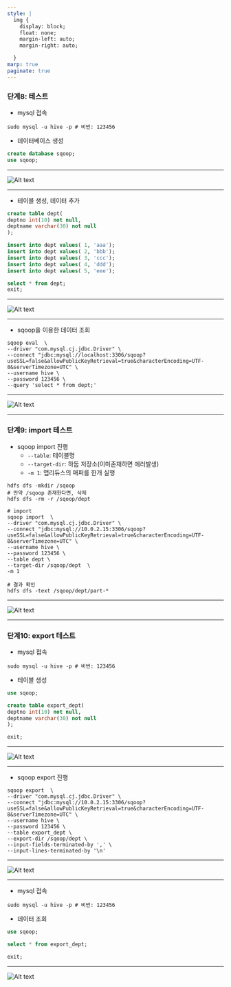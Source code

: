 ```yaml
---
style: |
  img {
    display: block;
    float: none;
    margin-left: auto;
    margin-right: auto;

  }
marp: true
paginate: true
---
```

### 단계8: 테스트 
- mysql 접속
```shell
sudo mysql -u hive -p # 비번: 123456
```
- 데이터베이스 생성 
```sql
create database sqoop;
use sqoop;
```
---
![Alt text](./img/image-8.png)


---
- 테이블 생성, 데이터 추가 
```sql
create table dept(
deptno int(10) not null,
deptname varchar(30) not null
);

insert into dept values( 1, 'aaa');
insert into dept values( 2, 'bbb');
insert into dept values( 3, 'ccc');
insert into dept values( 4, 'ddd');
insert into dept values( 5, 'eee');

select * from dept;
exit;
```
---
![Alt text](./img/image-9.png)

---
- sqoop을 이용한 데이터 조회  
```shell
sqoop eval  \
--driver "com.mysql.cj.jdbc.Driver" \
--connect "jdbc:mysql://localhost:3306/sqoop?useSSL=false&allowPublicKeyRetrieval=true&characterEncoding=UTF-8&serverTimezone=UTC" \
--username hive \
--password 123456 \
--query 'select * from dept;'
```
---
![Alt text](./img/image-10.png)

---
### 단계9: import 테스트 
- sqoop import 진행
  - `--table`: 테이블명
  - `--target-dir`: 하둡 저장소(이미존재하면 에러발생)
  - `-m 1`: 맵리듀스의 매퍼를 한개 실행 
```shell
hdfs dfs -mkdir /sqoop
# 만약 /sqoop 존재한다면, 삭제 
hdfs dfs -rm -r /sqoop/dept

# import
sqoop import  \
--driver "com.mysql.cj.jdbc.Driver" \
--connect "jdbc:mysql://10.0.2.15:3306/sqoop?useSSL=false&allowPublicKeyRetrieval=true&characterEncoding=UTF-8&serverTimezone=UTC" \
--username hive \
--password 123456 \
--table dept \
--target-dir /sqoop/dept  \
-m 1

# 결과 확인 
hdfs dfs -text /sqoop/dept/part-*
```
---
![Alt text](./img/image-11.png)

---
### 단계10: export 테스트 
- mysql 접속
```shell
sudo mysql -u hive -p # 비번: 123456
```
- 테이블 생성
```sql
use sqoop;

create table export_dept(
deptno int(10) not null,
deptname varchar(30) not null
);

exit;
```
---
![Alt text](./img/image-12.png)

---
- sqoop export 진행
```shell
sqoop export  \
--driver "com.mysql.cj.jdbc.Driver" \
--connect "jdbc:mysql://10.0.2.15:3306/sqoop?useSSL=false&allowPublicKeyRetrieval=true&characterEncoding=UTF-8&serverTimezone=UTC" \
--username hive \
--password 123456 \
--table export_dept \
--export-dir /sqoop/dept \
--input-fields-terminated-by ',' \
--input-lines-terminated-by '\n'
```
---
![Alt text](./img/image-13.png)

---
- mysql 접속
```shell
sudo mysql -u hive -p # 비번: 123456
```
- 데이터 조회 
```sql
use sqoop;

select * from export_dept;

exit;
```
---
![Alt text](./img/image-14.png)
